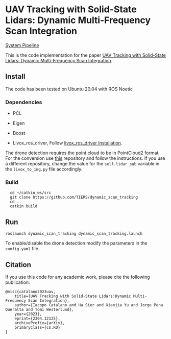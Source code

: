 # UAV Tracking with Solid-State Lidars: Dynamic Multi-Frequency Scan Integration

[System Pipeline](doc/pipeline_diagram.pdf)

This is the code implementation for the paper [UAV Tracking with Solid-State Lidars: Dynamic Multi-Frequency Scan Integration](https://arxiv.org/abs/2304.12125).

## Install
The code has been tested on Ubuntu 20.04 with ROS Noetic

### Dependencies
- PCL

- Eigen

- Boost

- Livox_ros_driver, Follow [livox_ros_driver Installation](https://github.com/Livox-SDK/livox_ros_driver).

The drone detection requires the point cloud to be in PointCloud2 format. For the conversion use [this](https://github.com/koide3/livox_to_pointcloud2) repository and follow the instructions. If you use a different repository, change the value for the ```self.lidar_sub``` variable in the ```livox_to_img.py``` file accordingly.

### Build
```
  cd ~/catkin_ws/src
  git clone https://github.com/TIERS/dynamic_scan_tracking
  cd ..
  catkin build
  ```

## Run
  ```
  roslaunch dynamic_scan_tracking dynamic_scan_tracking.launch
  ```

To enable/disable the drone detection modify the parameters in the ```config.yaml``` file.

## Citation
If you use this code for any academic work, please cite the following publication:

```
@misc{catalano2023uav,
    title={UAV Tracking with Solid-State Lidars:Dynamic Multi-Frequency Scan Integration}, 
    author={Iacopo Catalano and Ha Sier and Xianjia Yu and Jorge Pena Queralta and Tomi Westerlund},
    year={2023},
    eprint={2304.12125},
    archivePrefix={arXiv},
    primaryClass={cs.RO}
}
```